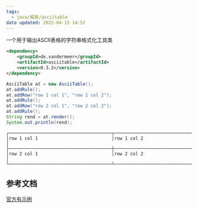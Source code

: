 ```yaml
---
tags:
  - java/框架/asciitable
date updated: 2022-04-15 14:52
---
```


一个用于输出ASCII表格的字符串格式化工具类

```xml
<dependency>
    <groupId>de.vandermeer</groupId>
    <artifactId>asciitable</artifactId>
    <version>0.3.2</version>
</dependency>
```

```java
AsciiTable at = new AsciiTable();  
at.addRule();  
at.addRow("row 1 col 1", "row 1 col 2");  
at.addRule();  
at.addRow("row 2 col 1", "row 2 col 2");  
at.addRule();  
String rend = at.render();  
System.out.println(rend);
```

```shell
┌───────────────────────────────────────┬──────────────────────────────────────┐
│row 1 col 1                            │row 1 col 2                           │
├───────────────────────────────────────┼──────────────────────────────────────┤
│row 2 col 1                            │row 2 col 2                           │
└───────────────────────────────────────┴──────────────────────────────────────┘
```

## 参考文档

 [官方有示例](http://www.vandermeer.de/projects/skb/java/asciitable/examples.html)

